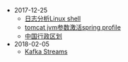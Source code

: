 - 2017-12-25
  - [日志分析Linux shell](./shell/日志分析Linux-Shell.md)
  - [tomcat jvm参数激活spring profile](./java/tomcat-jvm参数激活spring-profile.md)
  - [中国行政区划](./china/中国行政区划.md)
- 2018-02-05
  - [Kafka Streams](./Kafka-Streams/)
